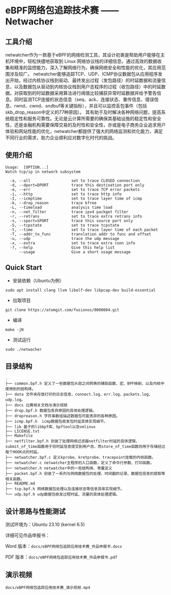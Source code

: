 # eBPF网络包追踪技术赛 —— Netwacher

## 工具介绍

netwatcher作为一款基于eBPF的网络检测工具，其设计初衷是帮助用户能够在主机环境中，轻松快捷地获取到 Linux 网络协议栈的详细信息，通过高效的数据收集和精准的监控能力，深入了解网络行为，确保网络安全和性能的优化，其应用范围涉及较广。
netwatcher能够追踪TCP、UDP、ICMP协议数据包从应用程序发出开始，经过内核协议栈到驱动、最终发出过程（发包路径）的时延数据和流量信息，以及数据包从驱动到内核协议栈到用户态程序的过程（收包路径）中的时延数据。对获取到的时延数据采用算法进行阈值比较捕获异常时延数据并给予警告信息。同时监测TCP连接的状态信息（seq、ack、连接状态、重传信息、错误信息、rwnd、cwnd、sndbuf等关键指标），并且可以监控丢包事件（包括skb_drop_reason中定义的77种原因）。
其有助于及时解决各种网络问题，提高系统稳定性和服务可靠性。无论是云计算所需要的确保其基础设施的稳定性和安全性，还是金融机构需要保障交易的及时性和安全性，亦或是电子商务企业追求用户体验和网站性能的优化，netwatcher都提供了强大的网络监测和优化能力，满足不同行业的需求，助力企业顺利应对数字化时代的挑战。

## 使用介绍

```
Usage:  [OPTION...]
Watch tcp/ip in network subsystem 

  -a, --all                  set to trace CLOSED connection
  -d, --dport=DPORT          trace this destination port only
  -e, --err                  set to trace TCP error packets
  -i, --http                 set to trace http info
  -I, --icmptime             set to trace layer time of icmp
  -k, --drop_reason          trace kfree 
  -L, --timeload             analysis time load
  -n, --net_filter           trace ipv4 packget filter 
  -r, --retrans              set to trace extra retrans info
  -s, --sport=SPORT          trace this source port only
  -S, --tcpstate             set to trace tcpstate
  -t, --time                 set to trace layer time of each packet
  -T, --addr_to_func         translation addr to func and offset
  -u, --udp                  trace the udp message
  -x, --extra                set to trace extra conn info
  -?, --help                 Give this help list
      --usage                Give a short usage message
```
## Quick Start

- 安装依赖（Ubuntu为例）

```
sudo apt install clang llvm libelf-dev libpcap-dev build-essential 
```

- 拉取项目

```
git clone https://atomgit.com/fusionos/0000004.git
```

- 编译

```
make -jN
```

- 测试运行

```
sudo ./netwacher
```

## 目录结构

```
.
├── common.bpf.h 定义了一些数据包头部之间转换的辅助函数、宏、BPF映射、以及内核中使用到的结构体。
├── data 文件夹存放打印的日志信息，connect.log、err.log、packets.log、udp.log。
├── docs 比赛相关文档与演示视频
├── drop.bpf.h 数据包丢弃原因的具体处理逻辑。
├── dropreason.h 字符串数组描述数据包可能丢弃的各种原因。
├── icmp.bpf.h  icmp数据包收发包时延具体实现细节。
├── lib 基于的libbpf库、bpftool以及vmlinux
├── LICENSE.txt
├── Makefile
├── netfilter.bpf.h 封装了处理网络过滤器netfilter时延的具体逻辑，submit_nf_time函数用于将时延信息提交到用户态，而store_nf_time函数则用于存储经过每个HOOK点的时延。
├── netwatcher.bpf.c 定义kprobe、kretprobe、tracepoint挂载的内核函数。
├── netwatcher.c netwatcher主程序的入口函数，定义了命令行参数、打印函数。
├── netwatcher.h netwatcher中的一些结构体、常量定义
├── packet.bpf.h 封装了一系列与网络数据包的处理、时间戳的记录、数据包信息的提取等相关函数。
├── README.md
├── tcp.bpf.h 网络数据包处理以及连接状态等信息具体实现细节。
└── udp.bpf.h udp数据包收发过程时延、流量的具体处理逻辑。
```

## 设计思路与性能测试

测试环境为：Ubuntu 23.10 (kernel 6.5)

详细可见作品申报书：

Word 版本：`docs/eBPF网络包追踪应用技术赛_作品申报书.docx`

PDF 版本：`docs/eBPF网络包追踪应用技术赛_作品申报书.pdf`

## 演示视频

`docs/eBPF网络包追踪应用技术赛_演示视频.mp4`